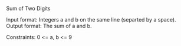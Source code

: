 Sum of Two Digits

Input format: Integers a and b on the same line (separted by a space).
Output format: The sum of a and b.

Constraints: 0 <= a, b <= 9

